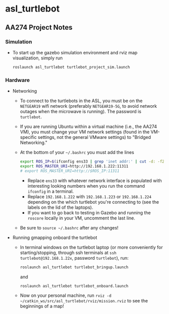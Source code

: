 # asl_turtlebot

## AA274 Project Notes

### Simulation
* To start up the gazebo simulation environment and rviz map visualization, simply run

  ```bash
  roslaunch asl_turtlebot turtlebot_project_sim.launch
  ```

### Hardware

* Networking
  * To connect to the turtlebots in the ASL, you must be on the `NETGEAR19` wifi network (preferably `NETGEAR19-5G`, to avoid network outages when the microwave is running). The password is `turtlebot`.
  * If you are running Ubuntu within a virtual machine (i.e., the AA274 VM), you must change your VM network settings (found in the VM-specific settings, not the general VMware settings) to "Bridged Networking."
  * At the bottom of your `~/.bashrc` you must add the lines

    ```bash
    export ROS_IP=$(ifconfig ens33 | grep 'inet addr:' | cut -d: -f2 | awk '{ print $1}')
    export ROS_MASTER_URI=http://192.168.1.222:11311
    # export ROS_MASTER_URI=http://$ROS_IP:11311
    ```

    * Replace `ens33` with whatever network interface is populated with interesting looking numbers when you run the command `ifconfig` in a terminal.
    * Replace `192.168.1.222` with `192.168.1.223` or `192.168.1.224` depending on the which turtlebot you're connecting to (see the labels on the lid of the laptops).
    * If you want to go back to testing in Gazebo and running the `roscore` locally in your VM, uncomment the last line.
  * Be sure to `source ~/.bashrc` after any changes!
* Running gmapping onboard the turtlebot
  * In terminal windows on the turtlebot laptop (or more conveniently for starting/stopping, through ssh terminals at `ssh turtlebot@192.168.1.22x`, password `turtlebot`), run:

    ```bash
    roslaunch asl_turtlebot turtlebot_bringup.launch
    ```
  
    and
  
    ```bash
    roslaunch asl_turtlebot turtlebot_onboard.launch
    ```
  * Now on your personal machine, run `rviz -d ~/catkin_ws/src/asl_turtlebot/rviz/mission.rviz` to see the beginnings of a map!
